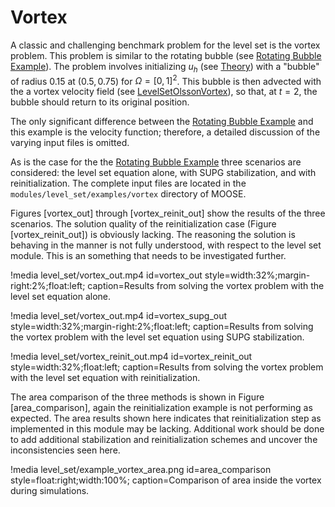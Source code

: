 # Vortex

A classic and challenging benchmark problem for the level set is the vortex problem. This problem is
similar to the rotating bubble (see [Rotating Bubble Example](/example_rotate.md)). The
problem involves initializing $u_h$ (see [Theory](/level_set/theory.md)) with a "bubble" of radius
0.15 at $(0.5, 0.75)$ for $\Omega = [0,1]^2$.  This bubble is then advected with the a vortex
velocity field (see [LevelSetOlssonVortex](/LevelSetOlssonVortex.md)), so that, at $t=2$,
the bubble should return to its original position.

The only significant difference between the [Rotating Bubble Example](/example_rotate.md)
and this example is the velocity function; therefore, a detailed discussion of the varying input
files is omitted.

As is the case for the the [Rotating Bubble Example](/example_rotate.md) three scenarios are
considered: the level set equation alone, with SUPG stabilization, and with reinitialization. The
complete input files are located in the `modules/level_set/examples/vortex` directory of MOOSE.

Figures [vortex_out] through [vortex_reinit_out] show the results of the three scenarios. The
solution quality of the reinitialization case (Figure [vortex_reinit_out]) is obviously lacking. The
reasoning the solution is behaving in the manner is not fully understood, with respect to the level
set module. This is an something that needs to be investigated further.

!media level_set/vortex_out.mp4
       id=vortex_out
       style=width:32%;margin-right:2%;float:left;
       caption=Results from solving the vortex problem with the level set equation alone.

!media level_set/vortex_out.mp4
       id=vortex_supg_out
       style=width:32%;margin-right:2%;float:left;
       caption=Results from solving the vortex problem with the level set equation using SUPG
               stabilization.

!media level_set/vortex_reinit_out.mp4
       id=vortex_reinit_out
       style=width:32%;float:left;
       caption=Results from solving the vortex problem with the level set equation with
               reinitialization.

The area comparison of the three methods is shown in Figure [area_comparison], again the
reinitialization example is not performing as expected. The area results shown here indicates that
reinitialization step as implemented in this module may be lacking. Additional work should be done to
add additional stabilization and reinitialization schemes and uncover the inconsistencies seen here.

!media level_set/example_vortex_area.png
       id=area_comparison
       style=float:right;width:100%;
       caption=Comparison of area inside the vortex during simulations.

